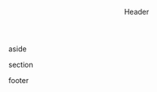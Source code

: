 <!DOCTYPE html>
<html lang="en">
  <head>
  <meta charset="UTF-8">
  <meta name="viewport" content="width=device-width, initial-scale=1.0">
  <title>Positioning content with Inline block</title>
  <link rel="stylesheet" href="style.css">
  </head>


  <body>

<!--<div id="container">-->
   <header>
      <p>Header</p>
    </header>


   <aside>
      <p>aside</p>
    </aside>

   <section>
      <p>section</p>
    </section>

   <footer>
      <p>footer</p>
    </footer>

  </body>

  </html>
